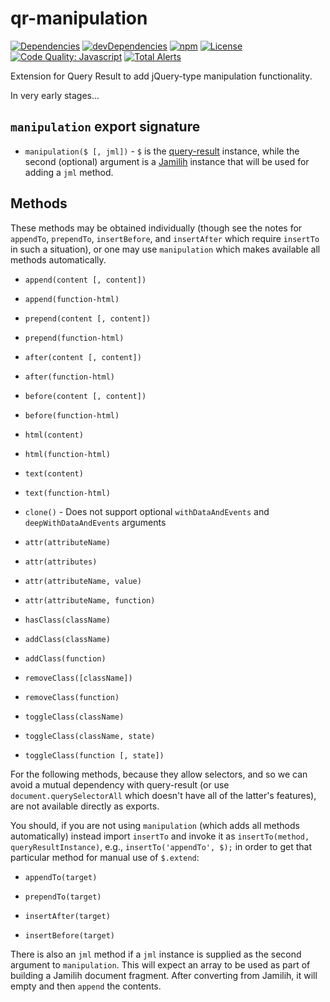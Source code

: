 # qr-manipulation

[![Dependencies](https://img.shields.io/david/brettz9/qr-manipulation.svg)](https://david-dm.org/brettz9/qr-manipulation)
[![devDependencies](https://img.shields.io/david/dev/brettz9/qr-manipulation.svg)](https://david-dm.org/brettz9/qr-manipulation?type=dev)
[![npm](http://img.shields.io/npm/v/qr-manipulation.svg)](https://www.npmjs.com/package/qr-manipulation)
[![License](https://img.shields.io/npm/l/qr-manipulation.svg)](LICENSE-MIT)
[![Code Quality: Javascript](https://img.shields.io/lgtm/grade/javascript/g/brettz9/qr-manipulation.svg?logo=lgtm&logoWidth=18)](https://lgtm.com/projects/g/brettz9/qr-manipulation/context:javascript)
[![Total Alerts](https://img.shields.io/lgtm/alerts/g/brettz9/qr-manipulation.svg?logo=lgtm&logoWidth=18)](https://lgtm.com/projects/g/brettz9/qr-manipulation/alerts)

Extension for Query Result to add jQuery-type manipulation functionality.

In very early stages...

## `manipulation` export signature

- `manipulation($ [, jml])` - `$` is the [query-result](https://github.com/WebReflection/query-result)
  instance, while the second (optional) argument is a [Jamilih](https://github.com/brettz9/jamilih/)
  instance that will be used for adding a `jml` method.

## Methods

These methods may be obtained individually (though see the notes for
`appendTo`, `prependTo`, `insertBefore`, and `insertAfter` which
require `insertTo` in such a situation), or one may use `manipulation`
which makes available all methods automatically.

- `append(content [, content])`
- `append(function-html)`
- `prepend(content [, content])`
- `prepend(function-html)`

- `after(content [, content])`
- `after(function-html)`
- `before(content [, content])`
- `before(function-html)`

- `html(content)`
- `html(function-html)`
- `text(content)`
- `text(function-html)`

- `clone()` - Does not support optional `withDataAndEvents` and
  `deepWithDataAndEvents` arguments

- `attr(attributeName)`
- `attr(attributes)`
- `attr(attributeName, value)`
- `attr(attributeName, function)`

- `hasClass(className)`
- `addClass(className)`
- `addClass(function)`
- `removeClass([className])`
- `removeClass(function)`
- `toggleClass(className)`
- `toggleClass(className, state)`
- `toggleClass(function [, state])`

For the following methods, because they allow selectors, and so we can
avoid a mutual dependency with query-result (or use
`document.querySelectorAll` which doesn't have all of the latter's features),
are not available directly as exports.

You should, if you are not using `manipulation` (which adds all methods
automatically) instead import `insertTo` and invoke it as
`insertTo(method, queryResultInstance)`, e.g., `insertTo('appendTo', $);`
in order to get that particular method for manual use of `$.extend`:

- `appendTo(target)`
- `prependTo(target)`

- `insertAfter(target)`
- `insertBefore(target)`

There is also an `jml` method if a `jml` instance is supplied as the
second argument to `manipulation`. This will expect an array to be used as
part of building a Jamilih document fragment. After converting from Jamilih,
it will empty and then `append` the contents.
